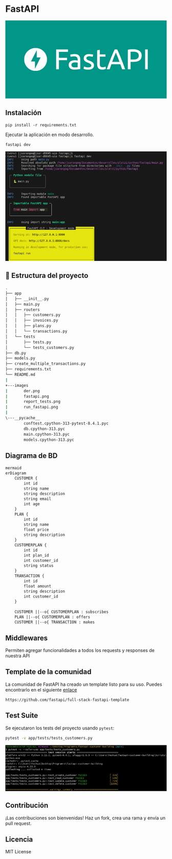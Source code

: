 # FastAPI
![FastAPI](images/fastapi.png)

## Instalación  
```
pip install -r requirements.txt
```
Ejecutar la aplicación en modo desarrollo.
```
fastapi dev
```
![Run FastAPI](images/run_fastapi.png)

## 📂 Estructura del proyecto

```bash
.
├── app
│   ├── __init__.py
│   ├── main.py
│   ├── routers
│   │   ├── customers.py
│   │   ├── invoices.py
│   │   ├── plans.py
│   │   └── transactions.py
│   └── tests
│       ├── tests.py
│       └── tests_customers.py
├── db.py
├── models.py
├── create_multiple_transactions.py
├── requirements.txt
└── README.md
|
+---images
|       der.png
|       fastapi.png
|       report_tests.png
|       run_fastapi.png
|
\---__pycache__
        conftest.cpython-313-pytest-8.4.1.pyc
        db.cpython-313.pyc
        main.cpython-313.pyc
        models.cpython-313.pyc
```

## Diagrama de BD
```
mermaid
erDiagram
    CUSTOMER {
        int id
        string name
        string description
        string email
        int age
    }
    PLAN {
        int id
        string name
        float price
        string description
    }
    CUSTOMERPLAN {
        int id
        int plan_id
        int customer_id
        string status
    }
    TRANSACTION {
        int id
        float amount
        string description
        int customer_id
    }

    CUSTOMER ||--o{ CUSTOMERPLAN : subscribes
    PLAN ||--o{ CUSTOMERPLAN : offers
    CUSTOMER ||--o{ TRANSACTION : makes
```

## Middlewares
Permiten agregar funcionalidades a todos los requests y responses de nuestra API


## Template de la comunidad 

La comunidad de FastAPI ha creado un template listo para su uso. Puedes encontrarlo en el siguiente [enlace](https://github.com/fastapi/full-stack-fastapi-template)
```
https://github.com/fastapi/full-stack-fastapi-template
```

## Test Suite

Se ejecutaron los tests del proyecto usando `pytest`:

```bash
pytest -v app/tests/tests_customers.py
```
![Run FastAPI](images/tests.png)

## Contribución
¡Las contribuciones son bienvenidas! Haz un fork, crea una rama y envía un pull request.  

## Licencia
MIT License
